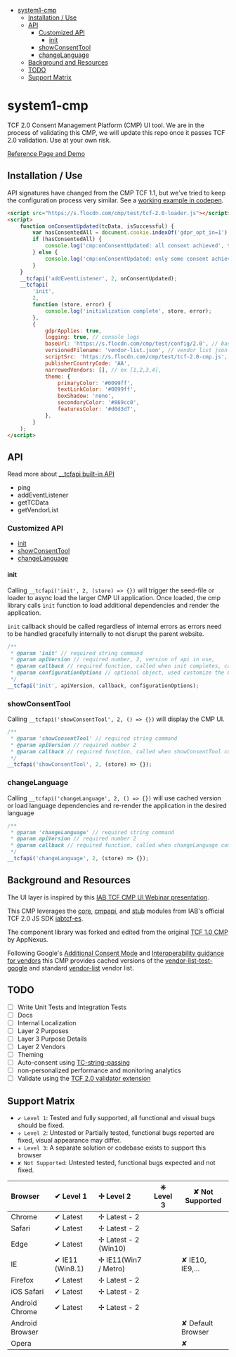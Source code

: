 <!-- START doctoc generated TOC please keep comment here to allow auto update -->
<!-- DON'T EDIT THIS SECTION, INSTEAD RE-RUN doctoc TO UPDATE -->


- [system1-cmp](#system1-cmp)
  - [Installation / Use](#installation--use)
  - [API](#api)
    - [Customized API](#customized-api)
      - [init](#init)
    - [showConsentTool](#showconsenttool)
    - [changeLanguage](#changelanguage)
  - [Background and Resources](#background-and-resources)
  - [TODO](#todo)
  - [Support Matrix](#support-matrix)

<!-- END doctoc generated TOC please keep comment here to allow auto update -->

# system1-cmp

TCF 2.0 Consent Management Platform (CMP) UI tool. We are in the process of validating this CMP, we will update this repo once it passes TCF 2.0 validation. Use at your own risk.

[Reference Page and Demo](https://s.flocdn.com/cmp/test/tcf-2.0.html)

## Installation / Use

API signatures have changed from the CMP TCF 1.1, but we've tried to keep the configuration process very similar. See a [working example in codepen](https://codepen.io/potench/pen/GRZZprw).

```html
<script src="https://s.flocdn.com/cmp/test/tcf-2.0-loader.js"></script>
<script>
	function onConsentUpdated(tcData, isSuccessful) {
		var hasConsentedAll = document.cookie.indexOf('gdpr_opt_in=1') >= 0;
		if (hasConsentedAll) {
			console.log('cmp:onConsentUpdated: all consent achieved', tcData);
		} else {
			console.log('cmp:onConsentUpdated: only some consent achieved', tcData);
		}
	}
	__tcfapi('addEventListener', 2, onConsentUpdated);
	__tcfapi(
		'init',
		2,
		function (store, error) {
			console.log('initialization complete', store, error);
		},
		{
			gdprApplies: true,
			logging: true, // console logs
			baseUrl: 'https://s.flocdn.com/cmp/test/config/2.0', // base url for vendor-lists
			versionedFilename: 'vendor-list.json', // vendor list json
			scriptSrc: 'https://s.flocdn.com/cmp/test/tcf-2.0-cmp.js', // cmp SDK
			publisherCountryCode: 'AA',
			narrowedVendors: [], // ex [1,2,3,4],
			theme: {
				primaryColor: '#0099ff',
				textLinkColor: '#0099ff',
				boxShadow: 'none',
				secondaryColor: '#869cc0',
				featuresColor: '#d0d3d7',
			},
		}
	);
</script>
```

## API

Read more about [\_\_tcfapi built-in API](https://github.com/InteractiveAdvertisingBureau/GDPR-Transparency-and-Consent-Framework/blob/master/CMP%20JS%20API%20v1.1%20Final.md#what-api-will-need-to-be-provided-by-the-cmp-)

- ping
- addEventListener
- getTCData
- getVendorList

### Customized API

- [init](#init)
- [showConsentTool](#showConsentTool)
- [changeLanguage](#changeLanguage)

#### init

Calling `__tcfapi('init', 2, (store) => {})` will trigger the seed-file or loader to async load the larger CMP UI application. Once loaded, the cmp library calls `init` function to load additional dependencies and render the application.

`init` callback should be called regardless of internal errors as errors need to be handled gracefully internally to not disrupt the parent website.

```js
/**
 * @param 'init' // required string command
 * @param apiVersion // required number, 2, version of api in use,
 * @param callback // required function, called when init completes, called with `store`
 * @param configurationOptions // optional object, used customize the CMP
 */
__tcfapi('init', apiVersion, callback, configurationOptions);
```

### showConsentTool

Calling `__tcfapi('showConsentTool', 2, () => {})` will display the CMP UI.

```js
/**
 * @param 'showConsentTool' // required string command
 * @param apiVersion // required number 2
 * @param callback // required function, called when showConsentTool complete, called with `store`
 */
__tcfapi('showConsentTool', 2, (store) => {});
```

### changeLanguage

Calling `__tcfapi('changeLanguage', 2, () => {})` will use cached version or load language dependencies and re-render the application in the desired language

```js
/**
 * @param 'changeLanguage' // required string command
 * @param apiVersion // required number 2
 * @param callback // required function, called when changeLanguage completes, called with `store` and result
 */
__tcfapi('changeLanguage', 2, (store) => {});
```

## Background and Resources

The UI layer is inspired by this [IAB TCF CMP UI Webinar presentation](https://iabeurope.eu/wp-content/uploads/2020/01/2020-01-21-TCF-v2.0-CMP-UI-Webinar.pdf).

This CMP leverages the [core](https://github.com/InteractiveAdvertisingBureau/iabtcf-es/blob/master/modules/core#iabtcfcore), [cmpapi](https://github.com/InteractiveAdvertisingBureau/iabtcf-es/blob/master/modules/cmpapi#iabtcfcmpapi), and [stub](https://github.com/InteractiveAdvertisingBureau/iabtcf-es/blob/master/modules/stub#iabtcfstub) modules from IAB's official TCF 2.0 JS SDK [iabtcf-es](https://github.com/InteractiveAdvertisingBureau/iabtcf-es).

The component library was forked and edited from the original [TCF 1.0 CMP](https://github.com/appnexus/cmp) by AppNexus.

Following Google's [Additional Consent Mode](https://support.google.com/admanager/answer/9681920?hl=en&ref_topic=9760861) and [Interoperability guidance for vendors](https://support.google.com/admanager/answer/9461778?hl=en) this CMP provides cached versions of the [vendor-list-test-google](https://vendorlist.consensu.org/v2/vendor-list-test-google.json) and standard [vendor-list](https://vendorlist.consensu.org/v2/vendor-list.json) vendor list.

## TODO

- [ ] Write Unit Tests and Integration Tests
- [ ] Docs
- [ ] Internal Localization
- [ ] Layer 2 Purposes
- [ ] Layer 3 Purpose Details
- [ ] Layer 2 Vendors
- [ ] Theming
- [ ] Auto-consent using [TC-string-passing](https://github.com/InteractiveAdvertisingBureau/GDPR-Transparency-and-Consent-Framework/blob/master/TCFv2/IAB%20Tech%20Lab%20-%20Consent%20string%20and%20vendor%20list%20formats%20v2.md#full-tc-string-passing)
- [ ] non-personalized performance and monitoring analytics
- [ ] Validate using the [TCF 2.0 validator extension](https://cmp-validator.consensu.org/chrome-extension/latest/IAB-Europe-CMP-Validator-User-Guide.pdf)

## Support Matrix

- `✔ Level 1`: Tested and fully supported, all functional and visual bugs should be fixed.
- `✢ Level 2`: Untested or Partially tested, functional bugs reported are fixed, visual appearance may differ.
- `✳ Level 3`: A separate solution or codebase exists to support this browser
- `✘ Not Supported`: Untested tested, functional bugs expected and not fixed.

| Browser         | ✔ Level 1       | ✢ Level 2            | ✳ Level 3 | ✘ Not Supported   |
| :-------------- | :-------------- | :------------------- | --------- | ----------------- |
| Chrome          | ✔ Latest        | ✢ Latest - 2         |           |                   |
| Safari          | ✔ Latest        | ✢ Latest - 2         |           |                   |
| Edge            | ✔ Latest        | ✢ Latest - 2 (Win10) |           |                   |
| IE              | ✔ IE11 (Win8.1) | ✢ IE11(Win7 / Metro) |           | ✘ IE10, IE9,...   |
| Firefox         | ✔ Latest        | ✢ Latest - 2         |           |                   |
| iOS Safari      | ✔ Latest        | ✢ Latest - 2         |           |                   |
| Android Chrome  | ✔ Latest        | ✢ Latest - 2         |           |                   |
| Android Browser |                 |                      |           | ✘ Default Browser |
| Opera           |                 |                      |           | ✘                 |
